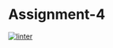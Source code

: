 # Assignment-4
[![linter](https://github.com/MmeiyuC/Assignment-4/workflows/linter/badge.svg)](https://github.com/marketplace/actions/super-linter)
